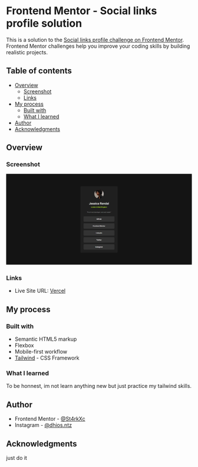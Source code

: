 # Frontend Mentor - Social links profile solution

This is a solution to the [Social links profile challenge on Frontend Mentor](https://www.frontendmentor.io/challenges/social-links-profile-UG32l9m6dQ). Frontend Mentor challenges help you improve your coding skills by building realistic projects. 

## Table of contents

- [Overview](#overview)
  - [Screenshot](#screenshot)
  - [Links](#links)
- [My process](#my-process)
  - [Built with](#built-with)
  - [What I learned](#what-i-learned)
- [Author](#author)
- [Acknowledgments](#acknowledgments)

## Overview

### Screenshot

![](./screenshot/image.png)

### Links

- Live Site URL: [Vercel](https://fementor-sociallinks.vercel.app/)

## My process
### Built with
- Semantic HTML5 markup
- Flexbox
- Mobile-first workflow
- [Tailwind](https://tailwindcss.com/) - CSS Framework

### What I learned

To be honnest, im not learn anything new but just practice my tailwind skills.


## Author

- Frontend Mentor - [@St4rkXc](https://www.frontendmentor.io/profile/St4rkXc)
- Instagram - [@dhios.ntz](https://www.instagram.com/dhios.ntz/)

## Acknowledgments

just do it



